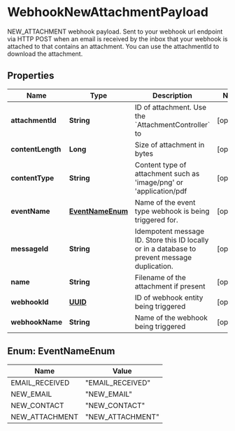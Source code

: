 

# WebhookNewAttachmentPayload

NEW_ATTACHMENT webhook payload. Sent to your webhook url endpoint via HTTP POST when an email is received by the inbox that your webhook is attached to that contains an attachment. You can use the attachmentId to download the attachment.
## Properties

Name | Type | Description | Notes
------------ | ------------- | ------------- | -------------
**attachmentId** | **String** | ID of attachment. Use the &#x60;AttachmentController&#x60; to |  [optional]
**contentLength** | **Long** | Size of attachment in bytes |  [optional]
**contentType** | **String** | Content type of attachment such as &#39;image/png&#39; or &#39;application/pdf |  [optional]
**eventName** | [**EventNameEnum**](#EventNameEnum) | Name of the event type webhook is being triggered for. |  [optional]
**messageId** | **String** | Idempotent message ID. Store this ID locally or in a database to prevent message duplication. |  [optional]
**name** | **String** | Filename of the attachment if present |  [optional]
**webhookId** | [**UUID**](UUID) | ID of webhook entity being triggered |  [optional]
**webhookName** | **String** | Name of the webhook being triggered |  [optional]



## Enum: EventNameEnum

Name | Value
---- | -----
EMAIL_RECEIVED | &quot;EMAIL_RECEIVED&quot;
NEW_EMAIL | &quot;NEW_EMAIL&quot;
NEW_CONTACT | &quot;NEW_CONTACT&quot;
NEW_ATTACHMENT | &quot;NEW_ATTACHMENT&quot;



